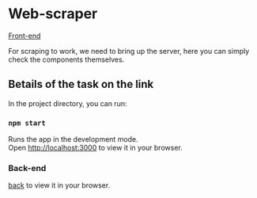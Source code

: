 # Web-scraper

[Front-end](https://web-scraper-black.vercel.app/)

For scraping to work, we need to bring up the server, here you can simply check the components themselves.

## Вetails of the task on the link




In the project directory, you can run:

### `npm start`

Runs the app in the development mode.\
Open [http://localhost:3000](http://localhost:3000) to view it in your browser.

### Back-end

[back](https://github.com/musiienko25/web-scraper-back) to view it in your browser.
